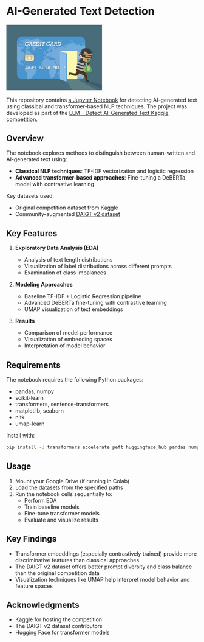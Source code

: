 # AI-Generated Text Detection

<img src="https://github.com/JonMcEntee/ieee-cis-fraud-detection/blob/main/credit-card-fraud.png?raw=true" width="50%" height="50%">

This repository contains [a Jupyter Notebook](https://github.com/JonMcEntee/student-essay-ai-text-detection/blob/main/AI_generated_Text_Detection.ipynb) for detecting AI-generated text using classical and transformer-based NLP techniques. The project was developed as part of the [LLM - Detect AI-Generated Text Kaggle competition](https://www.kaggle.com/c/llm-detect-ai-generated-text).

## Overview

The notebook explores methods to distinguish between human-written and AI-generated text using:

- **Classical NLP techniques**: TF-IDF vectorization and logistic regression
- **Advanced transformer-based approaches**: Fine-tuning a DeBERTa model with contrastive learning

Key datasets used:
- Original competition dataset from Kaggle
- Community-augmented [DAIGT v2 dataset](https://www.kaggle.com/datasets/thedrcat/daigt-v2-train-dataset)

## Key Features

1. **Exploratory Data Analysis (EDA)**
   - Analysis of text length distributions
   - Visualization of label distributions across different prompts
   - Examination of class imbalances

2. **Modeling Approaches**
   - Baseline TF-IDF + Logistic Regression pipeline
   - Advanced DeBERTa fine-tuning with contrastive learning
   - UMAP visualization of text embeddings

3. **Results**
   - Comparison of model performance
   - Visualization of embedding spaces
   - Interpretation of model behavior

## Requirements

The notebook requires the following Python packages:
- pandas, numpy
- scikit-learn
- transformers, sentence-transformers
- matplotlib, seaborn
- nltk
- umap-learn

Install with:
```bash
pip install -U transformers accelerate peft huggingface_hub pandas numpy scikit-learn matplotlib seaborn nltk umap-learn
```

## Usage

1. Mount your Google Drive (if running in Colab)
2. Load the datasets from the specified paths
3. Run the notebook cells sequentially to:
   - Perform EDA
   - Train baseline models
   - Fine-tune transformer models
   - Evaluate and visualize results

## Key Findings

- Transformer embeddings (especially contrastively trained) provide more discriminative features than classical approaches
- The DAIGT v2 dataset offers better prompt diversity and class balance than the original competition data
- Visualization techniques like UMAP help interpret model behavior and feature spaces

## Acknowledgments

- Kaggle for hosting the competition
- The DAIGT v2 dataset contributors
- Hugging Face for transformer models
